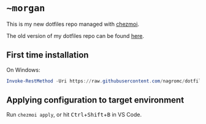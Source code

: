 # `~morgan`

This is my new dotfiles repo managed with [chezmoi](https://www.chezmoi.io/).

The old version of my dotfiles repo can be found [here](https://github.com/nagromc/dotfiles-dotbot).

## First time installation

On Windows:

```powershell
Invoke-RestMethod -Uri https://raw.githubusercontent.com/nagromc/dotfiles/main/bootstrap.ps1 | Invoke-Expression
```

## Applying configuration to target environment

Run `chezmoi apply`, or hit <kbd>Ctrl</kbd>+<kbd>Shift</kbd>+<kbd>B</kbd> in VS Code.
